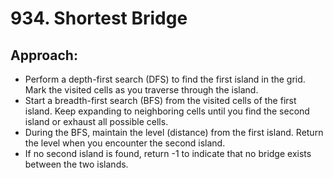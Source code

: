 # 934. Shortest Bridge
## Approach:
 - Perform a depth-first search (DFS) to find the first island in the grid. Mark the visited cells as you traverse through the island.
 - Start a breadth-first search (BFS) from the visited cells of the first island. Keep expanding to neighboring cells until you find the second island or exhaust all possible cells.
 - During the BFS, maintain the level (distance) from the first island. Return the level when you encounter the second island.
 - If no second island is found, return -1 to indicate that no bridge exists between the two islands.
